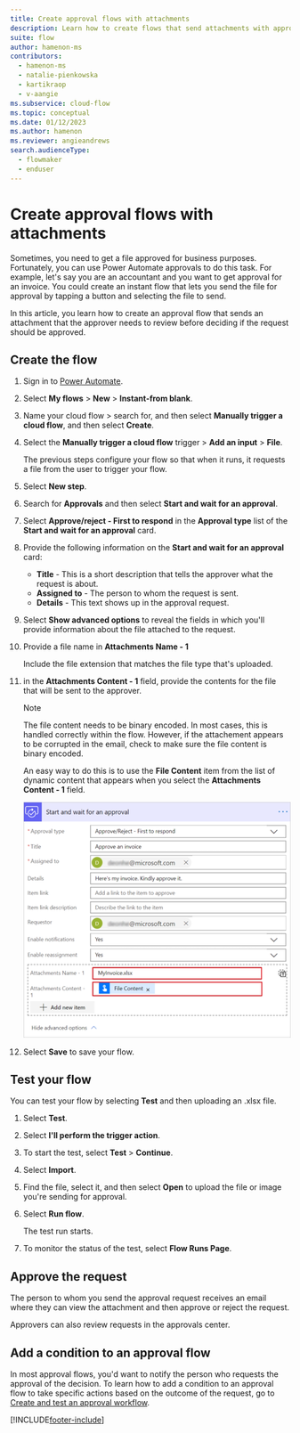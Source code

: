 ```yaml
---
title: Create approval flows with attachments
description: Learn how to create flows that send attachments with approval requests.
suite: flow
author: hamenon-ms
contributors:
  - hamenon-ms
  - natalie-pienkowska
  - kartikraop
  - v-aangie
ms.subservice: cloud-flow
ms.topic: conceptual
ms.date: 01/12/2023
ms.author: hamenon
ms.reviewer: angieandrews
search.audienceType: 
  - flowmaker
  - enduser
---
```


# Create approval flows with attachments

Sometimes, you need to get a file approved for business purposes. Fortunately, you can use Power Automate approvals to do this task. For example, let's say you are an accountant and you want to get approval for an invoice. You could create an instant flow that lets you send the file for approval by tapping a button and selecting the file to send.

In this article, you learn how to create an approval flow that sends an attachment that the approver needs to review before deciding if the request should be approved.

## Create the flow

1. Sign in to [Power Automate](https://make.powerautomate.com).

1. Select **My flows** > **New** > **Instant-from blank**.

1. Name your cloud flow > search for, and then select **Manually trigger a cloud flow**, and then select **Create**.

1. Select the **Manually trigger a cloud flow** trigger > **Add an input** > **File**.

     The previous steps configure your flow so that when it runs, it requests a file from the user to trigger your flow.

1. Select **New step**.

1. Search for **Approvals** and then select **Start and wait for an approval**.

1. Select **Approve/reject - First to respond** in the **Approval type** list of the **Start and wait for an approval** card.

1. Provide the following information on the **Start and wait for an approval** card:

   - **Title** - This is a short description that tells the approver what the request is about.
   - **Assigned to** - The person to whom the request is sent.
   - **Details** - This text shows up in the approval request.

1. Select **Show advanced options** to reveal the fields in which you'll provide information about the file attached to the request.

1. Provide a file name in **Attachments Name - 1**

    Include the file extension that matches the file type that's uploaded.

1. in the **Attachments Content - 1** field, provide the contents for the file that will be sent to the approver.

    > [!NOTE]
    > The file content needs to be binary encoded. In most cases, this is handled correctly within the flow. However, if the attachement appears to be corrupted in the email, check to make sure the file content is binary encoded.

    An easy way to do this is to use the **File Content** item from the list of dynamic content that appears when you select the **Attachments Content - 1** field.

     ![Advanced options on approval request card.](./media/approval-attachments/approval-request-card-advanced-options.png)

1. Select **Save** to save your flow.

## Test your flow

You can test your flow by selecting **Test** and then uploading an .xlsx file.

1. Select **Test**.

1. Select **I'll perform the trigger action**.

1. To start the test, select **Test** > **Continue**.

1. Select **Import**.

1. Find the file, select it, and then select **Open** to upload the file or image you're sending for approval.

1. Select **Run flow**.

   The test run starts.

1. To monitor the status of the test, select **Flow Runs Page**.

## Approve the request

The person to whom you send the approval request receives an email where they can view the attachment and then approve or reject the request.

Approvers can also review requests in the approvals center.

## Add a condition to an approval flow

In most approval flows, you'd want to notify the person who requests the approval of the decision. To learn how to add a condition to an approval flow to take specific actions based on the outcome of the request, go to [Create and test an approval workflow](modern-approvals.md#add-an-email-action-for-approvals).

[!INCLUDE[footer-include](includes/footer-banner.md)]

